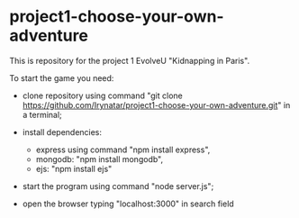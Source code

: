# project1-choose-your-own-adventure
This is repository for the project 1 EvolveU "Kidnapping in Paris".

To start the game you need:

- clone repository using command "git clone https://github.com/Irynatar/project1-choose-your-own-adventure.git" in a terminal;

-  install dependencies: 
    - express using command "npm install express", 
    - mongodb: "npm install mongodb", 
    - ejs: "npm install ejs"

-  start the program using command "node server.js";

-  open the browser typing "localhost:3000" in search field

